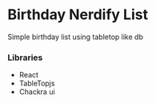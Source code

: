 # Birthday Nerdify List

Simple birthday list using tabletop like db

### Libraries

- React
- TableTopjs
- Chackra ui
